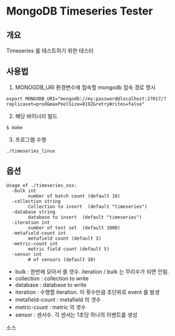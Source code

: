 
# MongoDB Timeseries Tester 

## 개요 
Timeseries 를 테스트하기 위한 테스터 

## 사용법 
1. MONOGDB_URI 환경변수에 접속할 mongodb 접속 경로 명시

```shell
export MONGODB_URI="mongodb://my:password@localhost:27017/?replicaset=prod&maxPoolSize=8192&retryWrites=false"
```

2. 해당 바이너리 빌드
```shell
$ make
```

3. 프로그램 수행 
```shell
./timeseries_linux 
```

## 옵션 

```shell
Usage of ./timeseries_osx:
  -bulk int
    	number of batch count (default 10)
  -collection string
    	Collection to insert  (default "timeseries")
  -database string
    	database to insert  (default "timeseries")
  -iteration int
    	number of test set  (default 1000)
  -metafield-count int
    	metafield count (default 3)
  -metric-count int
    	metric field count (default 5)
  -sensor int
    	# of sensors (default 10)
``` 

* bulk : 한번에 모아서 쓸 갯수. iteration / bulk 는 무리수가 되면 안됨. 
* collection : collection to write 
* database : database to write 
* iteration : 수행할 iteration. 이 횟수만큼 초단위로 event 를 발생 
* metafield-count : metafield 의 갯수 
* metric-count : metric 의 갯수 
* sensor : 센서수. 각 센서는 1초당 하나의 이벤트를 생성 

소스 